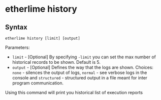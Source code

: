 # etherlime history

## Syntax

    etherlime history [limit] [output]

Parameters:

  - `limit` - \[Optional\] By specifying `-limit` you can set the max
    number of historical records to be shown. Default is 5.
  - `output` - \[Optional\] Defines the way that the logs are shown.
    Choices: `none` - silences the output of logs, `normal` - see
    verbose logs in the console and `structured` - structured output in
    a file meant for inter program communication.

Using this command will print you historical list of execution reports